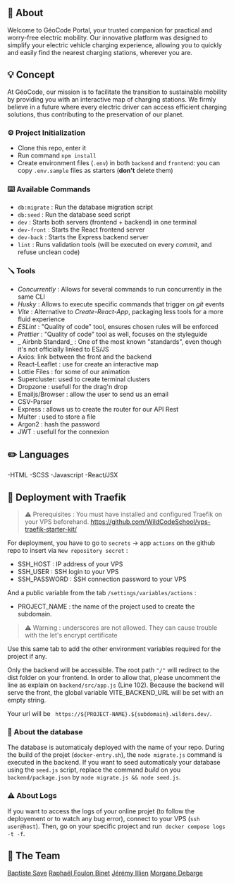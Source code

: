 ## 📄 About
Welcome to GéoCode Portal, your trusted companion for practical and worry-free electric mobility. Our innovative platform was designed to simplify your electric vehicle charging experience, allowing you to quickly and easily find the nearest charging stations, wherever you are.

## 💡 Concept

At GéoCode, our mission is to facilitate the transition to sustainable mobility by providing you with an interactive map of charging stations. We firmly believe in a future where every electric driver can access efficient charging solutions, thus contributing to the preservation of our planet.


### ⚙️ Project Initialization

- Clone this repo, enter it
- Run command `npm install`
- Create environment files (`.env`) in both `backend` and `frontend`: you can copy `.env.sample` files as starters (**don't** delete them)

### ⌨️ Available Commands

- `db:migrate` : Run the database migration script
- `db:seed` : Run the database seed script
- `dev` : Starts both servers (frontend + backend) in one terminal
- `dev-front` : Starts the React frontend server
- `dev-back` : Starts the Express backend server
- `lint` : Runs validation tools (will be executed on every _commit_, and refuse unclean code)



### 🪛 Tools

- _Concurrently_ : Allows for several commands to run concurrently in the same CLI
- _Husky_ : Allows to execute specific commands that trigger on _git_ events
- _Vite_ : Alternative to _Create-React-App_, packaging less tools for a more fluid experience
- _ESLint_ : "Quality of code" tool, ensures chosen rules will be enforced
- _Prettier_ : "Quality of code" tool as well, focuses on the styleguide
- _ Airbnb Standard_ : One of the most known "standards", even though it's not officially linked to ES/JS
- Axios: link between the front and the backend
- React-Leaflet : use for create an interactive map
- Lottie Files : for some of our animation
- Supercluster: used to create terminal clusters
- Dropzone : usefull for the drag'n drop
- Emailjs/Browser : allow the user to send us an email
- CSV-Parser
- Express : allows us to create the router for our API Rest
- Multer : used to store a file
- Argon2 : hash the password
- JWT : usefull for the connexion 

## ✏️ Languages
-HTML
-SCSS
-Javascript
-React/JSX

## 🏹 Deployment with Traefik

> ⚠️ Prerequisites : You must have installed and configured Traefik on your VPS beforehand.
> https://github.com/WildCodeSchool/vps-traefik-starter-kit/

For deployment, you have to go to `secrets` → app `actions` on the github repo to insert via `New repository secret` :

- SSH_HOST : IP address of your VPS
- SSH_USER : SSH login to your VPS
- SSH_PASSWORD : SSH connection password to your VPS

And a public variable from the tab `/settings/variables/actions` :

- PROJECT_NAME : the name of the project used to create the subdomain.

> ⚠️ Warning : underscores are not allowed. They can cause trouble with the let's encrypt certificate

Use this same tab to add the other environment variables required for the project if any.

Only the backend will be accessible. The root path `"/"` will redirect to the dist folder on your frontend. In order to allow that, please uncomment the line as explain on `backend/src/app.js` (Line 102).
Because the backend will serve the front, the global variable VITE_BACKEND_URL will be set with an empty string.

Your url will be ` https://${PROJECT-NAME}.${subdomain}.wilders.dev/`.

### 💾 About the database

The database is automaticaly deployed with the name of your repo. During the build of the projet (`docker-entry.sh`), the `node migrate.js` command is executed in the backend. If you want to seed automaticaly your database using the `seed.js` script, replace the command _build_ on you `backend/package.json` by `node migrate.js && node seed.js`.



### ⚠️ About Logs

If you want to access the logs of your online projet (to follow the deployement or to watch any bug error), connect to your VPS (`ssh user@host`).
Then, go on your specific project and run  `docker compose logs -t -f`.

## 🙏 The Team
[Baptiste Save](https://github.com/Batsave)
[Raphaël Foulon Binet](https://github.com/Rapha2202)
[Jérémy Illien](https://github.com/Merafath)
[Morgane Debarge](https://github.com/Enagrom5)

